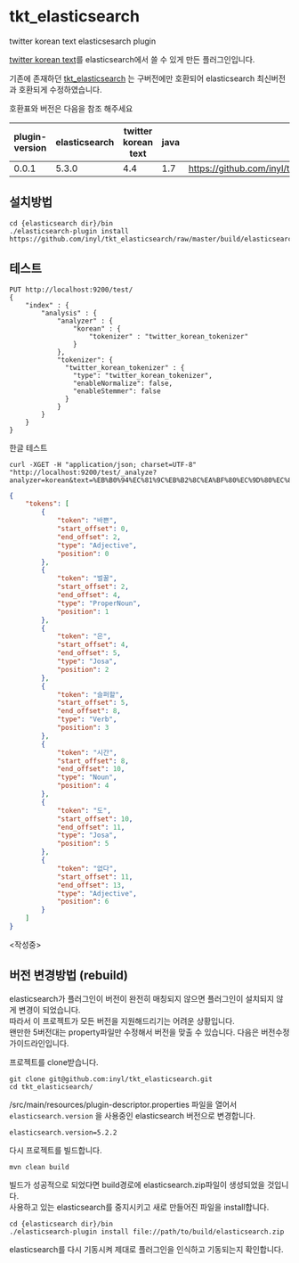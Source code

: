 # tkt_elasticsearch

twitter korean text elasticsesarch plugin


[twitter korean text](https://github.com/twitter/twitter-korean-text)를 elasticsearch에서 쓸 수 있게 만든 플러그인입니다.


기존에 존재하던 [tkt_elasticsearch](https://github.com/socurites/tkt-elasticsearch)
는 구버전에만 호환되어 elasticsearch 최신버전과 호환되게 수정하였습니다.

호환표와 버전은 다음을 참조 해주세요

| plugin-version | elasticsearch | twitter korean text | java | install path                                                                 |
|----------------|---------------|---------------------|------|------------------------------------------------------------------------------|
| 0.0.1          | 5.3.0         | 4.4                 | 1.7  | https://github.com/inyl/tkt_elasticsearch/raw/master/build/elasticsearch.zip |


## 설치방법

```shell
cd {elasticsearch dir}/bin
./elasticsearch-plugin install https://github.com/inyl/tkt_elasticsearch/raw/master/build/elasticsearch.zip
```

## 테스트
```shell
PUT http://localhost:9200/test/
{
    "index" : {
        "analysis" : {
            "analyzer" : {
                "korean" : {
                    "tokenizer" : "twitter_korean_tokenizer"
                }
            },
            "tokenizer": {
              "twitter_korean_tokenizer" : {
                "type": "twitter_korean_tokenizer",
                "enableNormalize": false,
                "enableStemmer": false
              }
            }
        }
    }
}

```

한글 테스트
```shell
curl -XGET -H "application/json; charset=UTF-8" "http://localhost:9200/test/_analyze?analyzer=korean&text=%EB%B0%94%EC%81%9C%EB%B2%8C%EA%BF%80%EC%9D%80%EC%8A%AC%ED%8D%BC%ED%95%A0%EC%8B%9C%EA%B0%84%EB%8F%84%EC%97%86%EB%8B%A4"
```
```json
{
	"tokens": [
		{
			"token": "바쁜",
			"start_offset": 0,
			"end_offset": 2,
			"type": "Adjective",
			"position": 0
		},
		{
			"token": "벌꿀",
			"start_offset": 2,
			"end_offset": 4,
			"type": "ProperNoun",
			"position": 1
		},
		{
			"token": "은",
			"start_offset": 4,
			"end_offset": 5,
			"type": "Josa",
			"position": 2
		},
		{
			"token": "슬퍼할",
			"start_offset": 5,
			"end_offset": 8,
			"type": "Verb",
			"position": 3
		},
		{
			"token": "시간",
			"start_offset": 8,
			"end_offset": 10,
			"type": "Noun",
			"position": 4
		},
		{
			"token": "도",
			"start_offset": 10,
			"end_offset": 11,
			"type": "Josa",
			"position": 5
		},
		{
			"token": "없다",
			"start_offset": 11,
			"end_offset": 13,
			"type": "Adjective",
			"position": 6
		}
	]
}
```
<작성중>

## 버전 변경방법 (rebuild)
elasticsearch가 플러그인이 버전이 완전히 매칭되지 않으면 플러그인이 설치되지 않게 변경이 되었습니다.<br/>
따라서 이 프로젝트가 모든 버전을 지원해드리기는 어려운 상황입니다.<br/>
왠만한 5버전대는 property파일만 수정해서 버전을 맞출 수 있습니다. 다음은 버전수정 가이드라인입니다.

프로젝트를 clone받습니다.
```shell
git clone git@github.com:inyl/tkt_elasticsearch.git
cd tkt_elasticsearch/
```
/src/main/resources/plugin-descriptor.properties 파일을 열어서 `elasticsearch.version` 을 사용중인 elasticsearch 버전으로 변경합니다.

```
elasticsearch.version=5.2.2

```
다시 프로젝트를 빌드합니다.
```
mvn clean build
```
빌드가 성공적으로 되었다면 build경로에 elasticsearch.zip파일이 생성되었을 것입니다.<br/>
사용하고 있는 elasticsearch를 중지시키고 새로 만들어진 파일을 install합니다.
```
cd {elasticsearch dir}/bin
./elasticsearch-plugin install file://path/to/build/elasticsearch.zip
```
elasticsearch를 다시 기동시켜 제대로 플러그인을 인식하고 기동되는지 확인합니다.